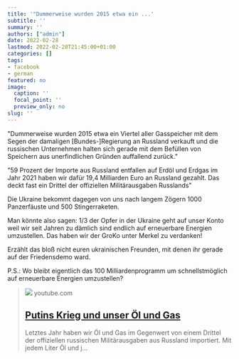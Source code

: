 ```yaml
---
title: '"Dummerweise wurden 2015 etwa ein ...'
subtitle: ''
summary: ''
authors: ["admin"]
date: 2022-02-28
lastmod: 2022-02-28T21:45:00+01:00
categories: []
tags:
- facebook
- german
featured: no
image:
  caption: ''
  focal_point: ''
  preview_only: no
slug: ''
---
```

"Dummerweise wurden 2015 etwa ein Viertel aller Gasspeicher mit dem Segen der damaligen [Bundes-]Regierung an Russland verkauft und die russischen Unternehmen halten sich gerade mit dem Befüllen von Speichern aus unerfindlichen Gründen auffallend zurück."

"59 Prozent der Importe aus Russland entfallen auf Erdöl
und Erdgas im Jahr 2021 haben wir dafür 19,4 Milliarden Euro an Russland gezahlt. Das deckt fast ein Drittel der offiziellen Militärausgaben Russlands"

Die Ukraine bekommt dagegen von uns nach langem Zögern 1000 Panzerfäuste und 500 Stingerraketen. 

Man könnte also sagen:
1/3 der Opfer in der Ukraine geht auf unser Konto weil wir seit Jahren zu dämlich sind endlich auf erneuerbare Energien umzustellen. Das haben wir der GroKo unter Merkel zu verdanken! 

Erzählt das bloß nicht euren ukrainischen Freunden, mit denen ihr gerade auf der Friedensdemo ward.

P.S.: Wo bleibt eigentlich das 100 Milliardenprogramm um schnellstmöglich auf erneuerbare Energien umzustellen?
> [![](https://i.ytimg.com/vi/xcnDXHDfBpI/maxresdefault.jpg)](https://www.youtube.com/watch?v=xcnDXHDfBpI)
> youtube.com
> ## [Putins Krieg und unser Öl und Gas](https://www.youtube.com/watch?v=xcnDXHDfBpI)
>
>Letztes Jahr haben wir Öl und Gas im Gegenwert von einem Drittel der offiziellen russischen Militärausgaben aus Russland importiert. Mit jedem Liter Öl und j...



